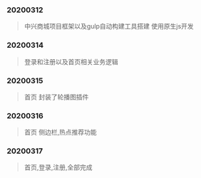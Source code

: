 ### 20200312
>中兴商城项目框架以及gulp自动构建工具搭建
>使用原生js开发
### 20200314
>登录和注册以及首页相关业务逻辑
### 20200315
>首页 封装了轮播图插件

### 20200316
>首页 侧边栏,热点推荐功能

### 20200317
>首页,登录,注册,全部完成